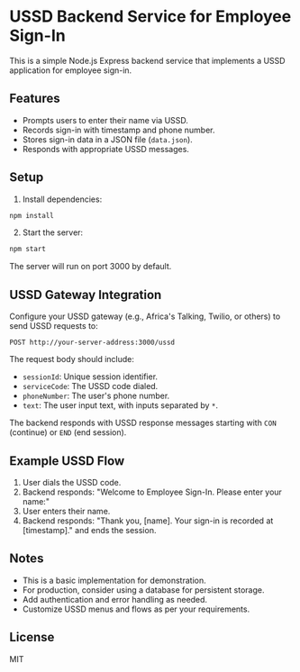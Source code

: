 # USSD Backend Service for Employee Sign-In

This is a simple Node.js Express backend service that implements a USSD application for employee sign-in.

## Features

- Prompts users to enter their name via USSD.
- Records sign-in with timestamp and phone number.
- Stores sign-in data in a JSON file (`data.json`).
- Responds with appropriate USSD messages.

## Setup

1. Install dependencies:

```bash
npm install
```

2. Start the server:

```bash
npm start
```

The server will run on port 3000 by default.

## USSD Gateway Integration

Configure your USSD gateway (e.g., Africa's Talking, Twilio, or others) to send USSD requests to:

```
POST http://your-server-address:3000/ussd
```

The request body should include:

- `sessionId`: Unique session identifier.
- `serviceCode`: The USSD code dialed.
- `phoneNumber`: The user's phone number.
- `text`: The user input text, with inputs separated by `*`.

The backend responds with USSD response messages starting with `CON` (continue) or `END` (end session).

## Example USSD Flow

1. User dials the USSD code.
2. Backend responds: "Welcome to Employee Sign-In. Please enter your name:"
3. User enters their name.
4. Backend responds: "Thank you, [name]. Your sign-in is recorded at [timestamp]." and ends the session.

## Notes

- This is a basic implementation for demonstration.
- For production, consider using a database for persistent storage.
- Add authentication and error handling as needed.
- Customize USSD menus and flows as per your requirements.

## License

MIT
